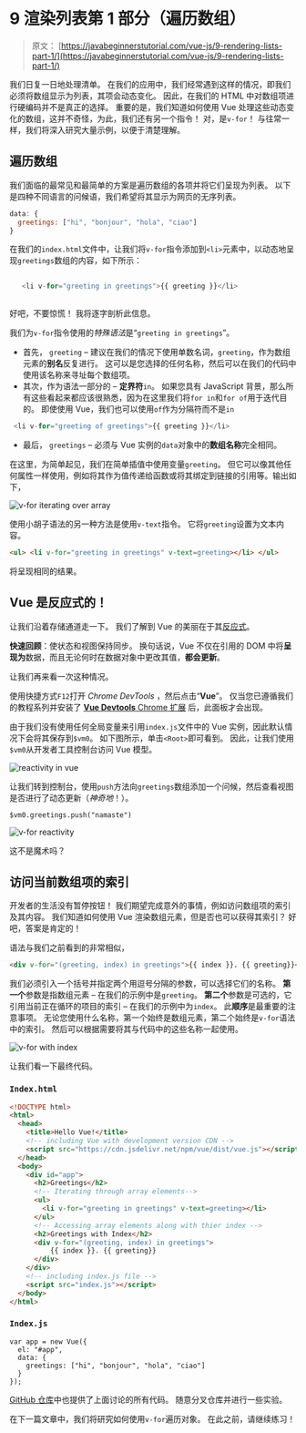 # 9 渲染列表第 1 部分（遍历数组）

> 原文： [https://javabeginnerstutorial.com/vue-js/9-rendering-lists-part-1/](https://javabeginnerstutorial.com/vue-js/9-rendering-lists-part-1/)

我们日复一日地处理清单。 在我们的应用中，我们经常遇到这样的情况，即我们必须将数组显示为列表，其项会动态变化。 因此，在我们的 HTML 中对数组项进行硬编码并不是真正的选择。 重要的是，我们知道如何使用 Vue 处理这些动态变化的数组，这并不奇怪，为此，我们还有另一个指令！ 对，是`v-for`！ 与往常一样，我们将深入研究大量示例，以便于清楚理解。

## 遍历数组

我们面临的最常见和最简单的方案是遍历数组的各项并将它们呈现为列表。 以下是四种不同语言的问候语，我们希望将其显示为网页的无序列表。

```js
data: {
  greetings: ["hi", "bonjour", "hola", "ciao"]
}
```

在我们的`index.html`文件中，让我们将`v-for`指令添加到`<li>`元素中，以动态地呈现`greetings`数组的内容，如下所示：

```js
 
   <li v-for="greeting in greetings">{{ greeting }}</li>
 
```

好吧，不要惊慌！ 我将逐字剖析此信息。

我们为`v-for`指令使用的*特殊语法*是“`greeting in greetings`”。

*   首先， `greeting` – 建议在我们的情况下使用单数名词，`greeting`，作为数组元素的**别名**反复进行。 这可以是您选择的任何名称，然后可以在我们的代码中使用该名称来寻址每个数组项。
*   其次，作为语法一部分的 – **定界符**`in`。 如果您具有 JavaScript 背景，那么所有这些看起来都应该很熟悉，因为在这里我们将`for in`和`for of`用于迭代目的。 即使使用 Vue，我们也可以使用`of`作为分隔符而不是`in`

```js
 <li v-for="greeting of greetings">{{ greeting }}</li>
```

*   最后， `greetings` – 必须与 Vue 实例的`data`对象中的**数组名称**完全相同。

在这里，为简单起见，我们在简单插值中使用变量`greeting`。 但它可以像其他任何属性一样使用，例如将其作为值传递给函数或将其绑定到链接的引用等。输出如下，

![v-for iterating over array](img/af9854cb19e36518d9d7c5b0266dc44b.png)

使用小胡子语法的另一种方法是使用`v-text`指令。 它将`greeting`设置为文本内容。

```html
<ul> <li v-for="greeting in greetings" v-text=greeting></li> </ul>
```

将呈现相同的结果。

## Vue 是反应式的！

让我们沿着存储通道走一下。 我们了解到 Vue 的美丽在于其[反应式](https://javabeginnerstutorial.com/js/vue-js/2-template-syntax-reactivity/)。

**快速回顾**：使状态和视图保持同步。 换句话说，Vue 不仅在引用的 DOM 中将**呈现为**数据，而且无论何时在数据对象中更改其值，**都会更新**。

让我们再来看一次这种情况。

使用快捷方式`F12`打开 *Chrome DevTools* ，然后点击“**Vue**”。 仅当您已遵循我们的教程系列并安装了 [**Vue Devtools** Chrome 扩展](https://javabeginnerstutorial.com/vue-js/4-vue-devtools-setup/) 后，此面板才会出现。

由于我们没有使用任何全局变量来引用`index.js`文件中的 Vue 实例，因此默认情况下会将其保存到`$vm0`。 如下图所示，单击`<Root>`即可看到。 因此，让我们使用`$vm0`从开发者工具控制台访问 Vue 模型。

![reactivity in vue](img/7de386b6e2a340c69e8afaf8d06fdc41.png)

让我们转到控制台，使用`push`方法向`greetings`数组添加一个问候，然后查看视图是否进行了动态更新（*神奇地*！）。

```jsscript
$vm0.greetings.push("namaste")
```

![v-for reactivity](img/fbdfc17ee75fab781a7335c339414c87.png)

这不是魔术吗？

## 访问当前数组项的索引

开发者的生活没有暂停按钮！ 我们期望完成意外的事情，例如访问数组项的索引及其内容。 我们知道如何使用 Vue 渲染数组元素，但是否也可以获得其索引？ 好吧，答案是肯定的！

语法与我们之前看到的非常相似，

```html
<div v-for="(greeting, index) in greetings">{{ index }}. {{ greeting}}</div>
```

我们必须引入一个括号并指定两个用逗号分隔的参数，可以选择它们的名称。 **第一个**参数是指数组元素 – 在我们的示例中是`greeting`。 **第二个**参数是可选的，它引用当前正在循环的项目的索引 – 在我们的示例中为`index`。 此**顺序**是最重要的注意事项。 无论您使用什么名称，第一个始终是数组元素，第二个始终是`v-for`语法中的索引。 然后可以根据需要将其与代码中的这些名称一起使用。

![v-for with index](img/e2131f026f63f0feaafc6fd692278f3c.png)

让我们看一下最终代码。

### `Index.html`

```html
<!DOCTYPE html>
<html>
  <head>
    <title>Hello Vue!</title>
    <!-- including Vue with development version CDN -->
    <script src="https://cdn.jsdelivr.net/npm/vue/dist/vue.js"></script>
  </head>
  <body>
    <div id="app">
      <h2>Greetings</h2>
      <!-- Iterating through array elements-->
      <ul>
        <li v-for="greeting in greetings" v-text=greeting></li>
      </ul>
      <!-- Accessing array elements along with thier index -->
      <h2>Greetings with Index</h2>
      <div v-for="(greeting, index) in greetings">
          {{ index }}. {{ greeting}}
      </div>
    </div>
    <!-- including index.js file -->
    <script src="index.js"></script>
  </body>
</html>
```

### `Index.js`

```jsscript
var app = new Vue({
  el: "#app",
  data: {
    greetings: ["hi", "bonjour", "hola", "ciao"]
  }
});
```

[GitHub 仓库](https://github.com/JBTAdmin/vuejs)中也提供了上面讨论的所有代码。 随意分叉仓库并进行一些实验。

在下一篇文章中，我们将研究如何使用`v-for`遍历对象。 在此之前，请继续练习！
